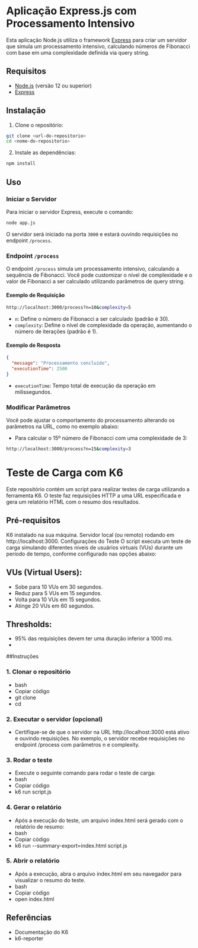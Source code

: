 # Aplicação Express.js com Processamento Intensivo

Esta aplicação Node.js utiliza o framework [Express](https://expressjs.com/) para criar um servidor que simula um processamento intensivo, calculando números de Fibonacci com base em uma complexidade definida via query string.

## Requisitos

- [Node.js](https://nodejs.org/) (versão 12 ou superior)
- [Express](https://expressjs.com/)

## Instalação

1. Clone o repositório:

```bash
git clone <url-do-repositorio>
cd <nome-do-repositorio>
```

2. Instale as dependências:

```bash
npm install
```

## Uso

### Iniciar o Servidor

Para iniciar o servidor Express, execute o comando:

```bash
node app.js
```

O servidor será iniciado na porta `3000` e estará ouvindo requisições no endpoint `/process`.

### Endpoint `/process`

O endpoint `/process` simula um processamento intensivo, calculando a sequência de Fibonacci. Você pode customizar o nível de complexidade e o valor de Fibonacci a ser calculado utilizando parâmetros de query string.

#### Exemplo de Requisição

```bash
http://localhost:3000/process?n=10&complexity=5
```

- `n`: Define o número de Fibonacci a ser calculado (padrão é 30).
- `complexity`: Define o nível de complexidade da operação, aumentando o número de iterações (padrão é 1).

#### Exemplo de Resposta

```json
{
  "message": "Processamento concluído",
  "executionTime": 2500
}
```

- `executionTime`: Tempo total de execução da operação em milissegundos.

### Modificar Parâmetros

Você pode ajustar o comportamento do processamento alterando os parâmetros na URL, como no exemplo abaixo:

- Para calcular o 15º número de Fibonacci com uma complexidade de 3:

```bash
http://localhost:3000/process?n=15&complexity=3
```

# Teste de Carga com K6
Este repositório contém um script para realizar testes de carga utilizando a ferramenta K6. O teste faz requisições HTTP a uma URL especificada e gera um relatório HTML com o resumo dos resultados.

## Pré-requisitos
K6 instalado na sua máquina.
Servidor local (ou remoto) rodando em http://localhost:3000.
Configurações do Teste
O script executa um teste de carga simulando diferentes níveis de usuários virtuais (VUs) durante um período de tempo, conforme configurado nas opções abaixo:

## VUs (Virtual Users):
- Sobe para 10 VUs em 30 segundos.
- Reduz para 5 VUs em 15 segundos.
- Volta para 10 VUs em 15 segundos.
- Atinge 20 VUs em 60 segundos.

## Thresholds:
- 95% das requisições devem ter uma duração inferior a 1000 ms.
- 
##Instruções
### 1. Clonar o repositório
- bash
- Copiar código
- git clone <url-do-repositorio>
- cd <nome-do-repositorio>

### 2. Executar o servidor (opcional)
- Certifique-se de que o servidor na URL http://localhost:3000 está ativo e ouvindo requisições. No exemplo, o servidor recebe requisições no endpoint /process com parâmetros n e complexity.

### 3. Rodar o teste
- Execute o seguinte comando para rodar o teste de carga:
- bash
- Copiar código
- k6 run script.js

### 4. Gerar o relatório
- Após a execução do teste, um arquivo index.html será gerado com o relatório de resumo:
- bash
- Copiar código
- k6 run --summary-export=index.html script.js

### 5. Abrir o relatório
- Após a execução, abra o arquivo index.html em seu navegador para visualizar o resumo do teste.
- bash
- Copiar código
- open index.html

## Referências
- Documentação do K6
- k6-reporter
